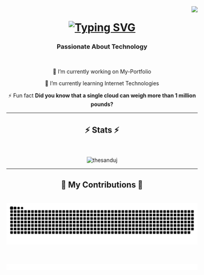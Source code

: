 <!--![logo](225813708-98b745f2-7d22-48cf-9150-083f1b00d6c9.gif)-->
<img align="right" src="https://visitor-badge.laobi.icu/badge?page_id=ThesanduJ.ThesanduJ" />

<h1 align="center">
   <a href="https://git.io/typing-svg"><img src="https://readme-typing-svg.herokuapp.com?font=Fira+Code&size=35&duration=2000&pause=500&color=38BB91&center=true&vCenter=true&random=false&width=500&height=70&lines=Hi+There!%F0%9F%91%8B;I'm+Thesandu!" alt="Typing SVG" /></a>
</h1>

<h3 align="center">Passionate About Technology</h3>

<br/>

<div align="center">
 
 🔭 I’m currently working on My-Portfolio
 
 🌱 I’m currently learning Internet Technologies

⚡ Fun fact **Did you know that a single cloud can weigh more than 1 million pounds?** 

 </div>
<hr/>


<h2 align="center">⚡ Stats ⚡</h2>
<br>
<div align=center>
    <p><img align="center" src="https://github-readme-stats.vercel.app/api/top-langs?username=thesanduj&show_icons=true&locale=en&layout=compact" alt="thesanduj" /></p>


</div>
<hr/>
<div align="center">
  <h2>🐍 My Contributions 🐍</h2>
  <br>
  <img alt="snake eating my contributions" src="https://github.com/ThesanduJ/ThesanduJ/blob/output/github-contribution-grid-snake.svg" />
  
  
</div>
<br/><br/>

![logo](212284100-561aa473-3905-4a80-b561-0d28506553ee.gif)

<br/>


<br/>
